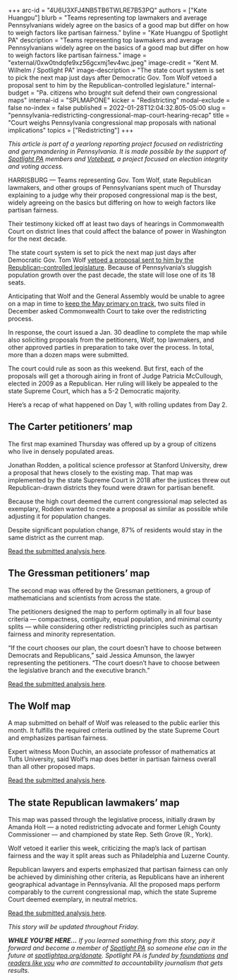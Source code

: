 +++
arc-id = "4U6U3XFJ4NB5TB6TWLRE7B53PQ"
authors = ["Kate Huangpu"]
blurb = "Teams representing top lawmakers and average Pennsylvanians widely agree on the basics of a good map but differ on how to weigh factors like partisan fairness."
byline = "Kate Huangpu of Spotlight PA"
description = "Teams representing top lawmakers and average Pennsylvanians widely agree on the basics of a good map but differ on how to weigh factors like partisan fairness."
image = "external/0xw0tndqfe9xz56gcxmj1ev4wc.jpeg"
image-credit = "Kent M. Wilhelm / Spotlight PA"
image-description = "The state court system is set to pick the next map just days after Democratic Gov. Tom Wolf vetoed a proposal sent to him by the Republican-controlled legislature."
internal-budget = "Pa. citizens who brought suit defend their own congressional maps"
internal-id = "SPLMAPONE"
kicker = "Redistricting"
modal-exclude = false
no-index = false
published = 2022-01-28T12:04:32.805-05:00
slug = "pennsylvania-redistricting-congressional-map-court-hearing-recap"
title = "Court weighs Pennsylvania congressional map proposals with national implications"
topics = ["Redistricting"]
+++

<i>This article is part of a yearlong reporting project focused on redistricting and gerrymandering in Pennsylvania. It is made possible by the support of </i><a href="https://www.spotlightpa.org/"><i>Spotlight PA</i></a><i> members and </i><a href="https://votebeat.org/"><i>Votebeat</i></a><i>, a project focused on election integrity and voting access.</i>

HARRISBURG — Teams representing Gov. Tom Wolf, state Republican lawmakers, and other groups of Pennsylvanians spent much of Thursday explaining to a judge why their proposed congressional map is the best, widely agreeing on the basics but differing on how to weigh factors like partisan fairness.

Their testimony kicked off at least two days of hearings in Commonwealth Court on district lines that could affect the balance of power in Washington for the next decade.

The state court system is set to pick the next map just days after Democratic Gov. Tom Wolf <a href="https://www.spotlightpa.org/news/2022/01/pennsylvania-redistricting-congressional-map-veto/">vetoed a proposal sent to him by the Republican-controlled legislature</a>. Because of Pennsylvania’s sluggish population growth over the past decade, the state will lose one of its 18 seats.

<script src="https://www.spotlightpa.org/embed.js" async></script><div data-spl-embed-version="1" data-spl-src="https://www.spotlightpa.org/embeds/newsletter/"></div>

Anticipating that Wolf and the General Assembly would be unable to agree on a map in time to <a href="https://www.spotlightpa.org/news/2022/01/pennsylvania-primary-2022-redistricting-delays/">keep the May primary on track</a>, two suits filed in December asked Commonwealth Court to take over the redistricting process.

In response, the court issued a Jan. 30 deadline to complete the map while also soliciting proposals from the petitioners, Wolf, top lawmakers, and other approved parties in preparation to take over the process. In total, more than a dozen maps were submitted.

The court could rule as soon as this weekend. But first, each of the proposals will get a thorough airing in front of Judge Patricia McCullough, elected in 2009 as a Republican. Her ruling will likely be appealed to the state Supreme Court, which has a 5-2 Democratic majority.

Here’s a recap of what happened on Day 1, with rolling updates from Day 2.

## The Carter petitioners’ map

The first map examined Thursday was offered up by a group of citizens who live in densely populated areas.

Jonathan Rodden, a political science professor at Stanford University, drew a proposal that hews closely to the existing map. That map was implemented by the state Supreme Court in 2018 after the justices threw out Republican-drawn districts they found were drawn for partisan benefit.

Because the high court deemed the current congressional map selected as exemplary, Rodden wanted to create a proposal as similar as possible while adjusting it for population changes.

Despite significant population change, 87% of residents would stay in the same district as the current map.

<a href="https://www.pacourts.us/Storage/media/pdfs/20220125/200728-jan.24,2022-carterpetitionersbrief.pdf">Read the submitted analysis here</a>.

<div class="flourish-embed flourish-map" data-src="visualisation/8541779"><script src="https://public.flourish.studio/resources/embed.js"></script></div>

## The Gressman petitioners’ map

The second map was offered by the Gressman petitioners, a group of mathematicians and scientists from across the state.

The petitioners designed the map to perform optimally in all four base criteria — compactness, contiguity, equal population, and minimal county splits — while considering other redistricting principles such as partisan fairness and minority representation.

“If the court chooses our plan, the court doesn’t have to choose between Democrats and Republicans,” said Jessica Amunson, the lawyer representing the petitioners. “The court doesn’t have to choose between the legislative branch and the executive branch.”

<a href="https://www.pacourts.us/Storage/media/pdfs/20220125/201934-jan.24,2022-petitionersgressmanmathscience.pdf">Read the submitted analysis here</a>.

<div class="flourish-embed flourish-map" data-src="visualisation/8541996"><script src="https://public.flourish.studio/resources/embed.js"></script></div>

## The Wolf map

A map submitted on behalf of Wolf was released to the public earlier this month. It fulfills the required criteria outlined by the state Supreme Court and emphasizes partisan fairness.

Expert witness Moon Duchin, an associate professor of mathematics at Tufts University, said Wolf’s map does better in partisan fairness overall than all other proposed maps.

<a href="https://www.pacourts.us/Storage/media/pdfs/20220125/201130-jan.24,2022-intervenortomwolf.pdf">Read the submitted analysis here</a>.

<div class="flourish-embed flourish-map" data-src="visualisation/8543086"><script src="https://public.flourish.studio/resources/embed.js"></script></div>

## The state Republican lawmakers’ map

This map was passed through the legislative process, initially drawn by Amanda Holt — a noted redistricting advocate and former Lehigh County Commissioner — and championed by state Rep. Seth Grove (R., York).

Wolf vetoed it earlier this week, criticizing the map’s lack of partisan fairness and the way it split areas such as Philadelphia and Luzerne County.

Republican lawyers and experts emphasized that partisan fairness can only be achieved by diminishing other criteria, as Republicans have an inherent geographical advantage in Pennsylvania. All the proposed maps perform comparably to the current congressional map, which the state Supreme Court deemed exemplary, in neutral metrics.

<a href="https://www.pacourts.us/Storage/media/pdfs/20220127/175125-jan.26,2022-intervenor'sreplybrief(houserepublicans).pdf">Read the submitted analysis here</a>.

<div class="flourish-embed flourish-map" data-src="visualisation/8543104"><script src="https://public.flourish.studio/resources/embed.js"></script></div>

<i>This story will be updated throughout Friday.</i>

<i><b>WHILE YOU’RE HERE...</b></i><i> If you learned something from this story, pay it forward and become a member of </i><a href="https://www.spotlightpa.org/"><i>Spotlight PA</i></a><i> so someone else can in the future at </i><a href="http://spotlightpa.org/donate"><i>spotlightpa.org/donate</i></a><i>. Spotlight PA is funded by</i><a href="https://www.spotlightpa.org/support"><i> foundations</i></a><i> </i><a href="https://www.spotlightpa.org/support"><i>and readers like you</i></a><i> who are committed to accountability journalism that gets results.</i>
